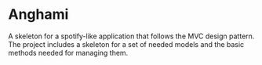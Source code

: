 # Anghami

A skeleton for a spotify-like application that follows the MVC design pattern. The project includes a skeleton for a set of needed models and the basic methods needed for managing them.

